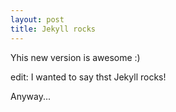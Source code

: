 ```yaml
---
layout: post
title: Jekyll rocks
---
```


Yhis new version is awesome :)

edit: I wanted to say thst Jekyll rocks!

Anyway...